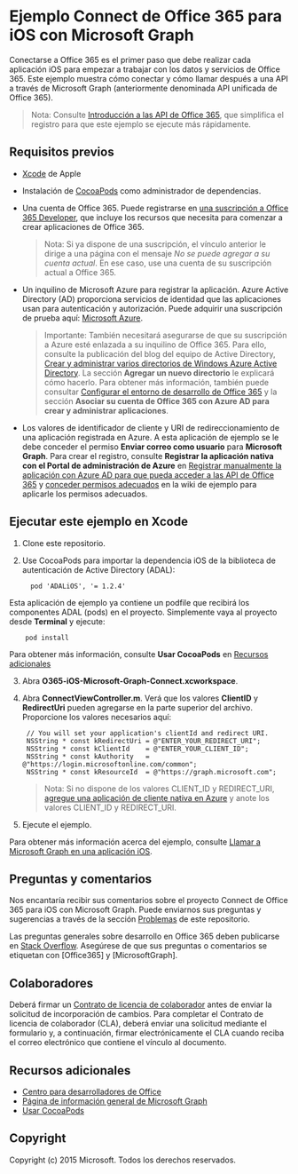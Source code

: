 # Ejemplo Connect de Office 365 para iOS con Microsoft Graph

Conectarse a Office 365 es el primer paso que debe realizar cada aplicación iOS para empezar a trabajar con los datos y servicios de Office 365. Este ejemplo muestra cómo conectar y cómo llamar después a una API a través de Microsoft Graph (anteriormente denominada API unificada de Office 365).

> Nota: Consulte [Introducción a las API de Office 365](http://dev.office.com/getting-started/office365apis?platform=option-ios#setup), que simplifica el registro para que este ejemplo se ejecute más rápidamente.
 
## Requisitos previos
* [Xcode](https://developer.apple.com/xcode/downloads/) de Apple
* Instalación de [CocoaPods](https://guides.cocoapods.org/using/using-cocoapods.html) como administrador de dependencias.
* Una cuenta de Office 365. Puede registrarse en [una suscripción a Office 365 Developer](https://profile.microsoft.com/RegSysProfileCenter/wizardnp.aspx?wizid=14b845d0-938c-45af-b061-f798fbb4d170), que incluye los recursos que necesita para comenzar a crear aplicaciones de Office 365.

    > Nota: Si ya dispone de una suscripción, el vínculo anterior le dirige a una página con el mensaje *No se puede agregar a su cuenta actual*. En ese caso, use una cuenta de su suscripción actual a Office 365.
* Un inquilino de Microsoft Azure para registrar la aplicación. Azure Active Directory (AD) proporciona servicios de identidad que las aplicaciones usan para autenticación y autorización. Puede adquirir una suscripción de prueba aquí: [Microsoft Azure](https://account.windowsazure.com/SignUp).

     > Importante: También necesitará asegurarse de que su suscripción a Azure esté enlazada a su inquilino de Office 365. Para ello, consulte la publicación del blog del equipo de Active Directory, [Crear y administrar varios directorios de Windows Azure Active Directory](http://blogs.technet.com/b/ad/archive/2013/11/08/creating-and-managing-multiple-windows-azure-active-directories.aspx). La sección **Agregar un nuevo directorio** le explicará cómo hacerlo. Para obtener más información, también puede consultar [Configurar el entorno de desarrollo de Office 365](https://msdn.microsoft.com/office/office365/howto/setup-development-environment#bk_CreateAzureSubscription) y la sección **Asociar su cuenta de Office 365 con Azure AD para crear y administrar aplicaciones**.
      
* Los valores de identificador de cliente y URI de redireccionamiento de una aplicación registrada en Azure. A esta aplicación de ejemplo se le debe conceder el permiso **Enviar correo como usuario** para **Microsoft Graph**. Para crear el registro, consulte **Registrar la aplicación nativa con el Portal de administración de Azure** en [Registrar manualmente la aplicación con Azure AD para que pueda acceder a las API de Office 365](https://msdn.microsoft.com/en-us/office/office365/howto/add-common-consent-manually) y [conceder permisos adecuados](https://github.com/OfficeDev/O365-iOS-Microsoft-Graph-Connect/wiki/Grant-permissions-to-the-Connect-application-in-Azure) en la wiki de ejemplo para aplicarle los permisos adecuados.


       
## Ejecutar este ejemplo en Xcode

1. Clone este repositorio.
2. Use CocoaPods para importar la dependencia iOS de la biblioteca de autenticación de Active Directory (ADAL):
        
	     pod 'ADALiOS', '= 1.2.4'

 Esta aplicación de ejemplo ya contiene un podfile que recibirá los componentes ADAL (pods) en el proyecto. Simplemente vaya al proyecto desde **Terminal** y ejecute:
        
        pod install
        
   Para obtener más información, consulte **Usar CocoaPods** en [Recursos adicionales](#AdditionalResources)
  
3. Abra **O365-iOS-Microsoft-Graph-Connect.xcworkspace**.
4. Abra **ConnectViewController.m**. Verá que los valores **ClientID** y **RedirectUri** pueden agregarse en la parte superior del archivo. Proporcione los valores necesarios aquí:

        // You will set your application's clientId and redirect URI. 
        NSString * const kRedirectUri = @"ENTER_YOUR_REDIRECT_URI";
        NSString * const kClientId    = @"ENTER_YOUR_CLIENT_ID";
        NSString * const kAuthority   = @"https://login.microsoftonline.com/common";
        NSString * const kResourceId  = @"https://graph.microsoft.com";
    
    > Nota: Si no dispone de los valores CLIENT_ID y REDIRECT_URI, [agregue una aplicación de cliente nativa en Azure](https://msdn.microsoft.com/es-es/library/azure/dn132599.aspx#BKMK_Adding) y anote los valores CLIENT_ID y REDIRECT_URI.

5. Ejecute el ejemplo.

Para obtener más información acerca del ejemplo, consulte [Llamar a Microsoft Graph en una aplicación iOS](https://graph.microsoft.io/es-es/docs/platform/ios).

## Preguntas y comentarios

Nos encantaría recibir sus comentarios sobre el proyecto Connect de Office 365 para iOS con Microsoft Graph. Puede enviarnos sus preguntas y sugerencias a través de la sección [Problemas](https://github.com/OfficeDev/O365-iOS-Microsoft-Graph-Connect/issues) de este repositorio.

Las preguntas generales sobre desarrollo en Office 365 deben publicarse en [Stack Overflow](http://stackoverflow.com/questions/tagged/Office365+API). Asegúrese de que sus preguntas o comentarios se etiquetan con [Office365] y [MicrosoftGraph].

## Colaboradores
Deberá firmar un [Contrato de licencia de colaborador](https://cla.microsoft.com/) antes de enviar la solicitud de incorporación de cambios. Para completar el Contrato de licencia de colaborador (CLA), deberá enviar una solicitud mediante el formulario y, a continuación, firmar electrónicamente el CLA cuando reciba el correo electrónico que contiene el vínculo al documento.


## Recursos adicionales

* [Centro para desarrolladores de Office](http://dev.office.com/)
* [Página de información general de Microsoft Graph](https://graph.microsoft.io)
* [Usar CocoaPods](https://guides.cocoapods.org/using/using-cocoapods.html)

## Copyright
Copyright (c) 2015 Microsoft. Todos los derechos reservados.
